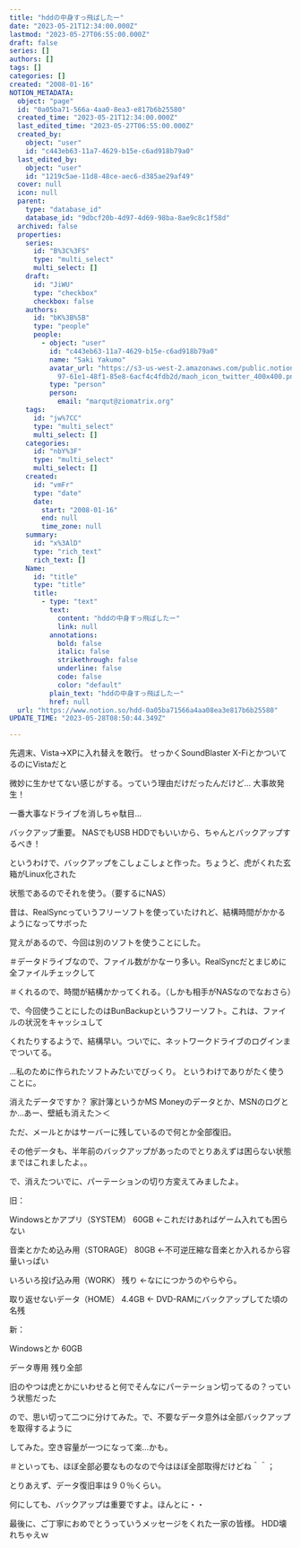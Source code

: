 ```yaml
---
title: "hddの中身すっ飛ばしたー"
date: "2023-05-21T12:34:00.000Z"
lastmod: "2023-05-27T06:55:00.000Z"
draft: false
series: []
authors: []
tags: []
categories: []
created: "2008-01-16"
NOTION_METADATA:
  object: "page"
  id: "0a05ba71-566a-4aa0-8ea3-e817b6b25580"
  created_time: "2023-05-21T12:34:00.000Z"
  last_edited_time: "2023-05-27T06:55:00.000Z"
  created_by:
    object: "user"
    id: "c443eb63-11a7-4629-b15e-c6ad918b79a0"
  last_edited_by:
    object: "user"
    id: "1219c5ae-11d8-48ce-aec6-d385ae29af49"
  cover: null
  icon: null
  parent:
    type: "database_id"
    database_id: "9dbcf20b-4d97-4d69-98ba-8ae9c8c1f58d"
  archived: false
  properties:
    series:
      id: "B%3C%3FS"
      type: "multi_select"
      multi_select: []
    draft:
      id: "JiWU"
      type: "checkbox"
      checkbox: false
    authors:
      id: "bK%3B%5B"
      type: "people"
      people:
        - object: "user"
          id: "c443eb63-11a7-4629-b15e-c6ad918b79a0"
          name: "Saki Yakumo"
          avatar_url: "https://s3-us-west-2.amazonaws.com/public.notion-static.com/3ad1c4\
            97-61e1-48f1-85e8-6acf4c4fdb2d/maoh_icon_twitter_400x400.png"
          type: "person"
          person:
            email: "marqut@ziomatrix.org"
    tags:
      id: "jw%7CC"
      type: "multi_select"
      multi_select: []
    categories:
      id: "nbY%3F"
      type: "multi_select"
      multi_select: []
    created:
      id: "vmFr"
      type: "date"
      date:
        start: "2008-01-16"
        end: null
        time_zone: null
    summary:
      id: "x%3AlD"
      type: "rich_text"
      rich_text: []
    Name:
      id: "title"
      type: "title"
      title:
        - type: "text"
          text:
            content: "hddの中身すっ飛ばしたー"
            link: null
          annotations:
            bold: false
            italic: false
            strikethrough: false
            underline: false
            code: false
            color: "default"
          plain_text: "hddの中身すっ飛ばしたー"
          href: null
  url: "https://www.notion.so/hdd-0a05ba71566a4aa08ea3e817b6b25580"
UPDATE_TIME: "2023-05-28T08:50:44.349Z"

---
```

<link rel="stylesheet" href="https://cdn.jsdelivr.net/npm/katex@0.16.2/dist/katex.min.css" integrity="sha384-bYdxxUwYipFNohQlHt0bjN/LCpueqWz13HufFEV1SUatKs1cm4L6fFgCi1jT643X" crossorigin="anonymous">


先週末、Vista→XPに入れ替えを敢行。 せっかくSoundBlaster X-FiとかついてるのにVistaだと


微妙に生かせてない感じがする。っていう理由だけだったんだけど… 大事故発生！


一番大事なドライブを消しちゃ駄目…


バックアップ重要。 NASでもUSB HDDでもいいから、ちゃんとバックアップするべき！


というわけで、バックアップをこしょこしょと作った。ちょうど、虎がくれた玄箱がLinux化された


状態であるのでそれを使う。（要するにNAS）


昔は、RealSyncっていうフリーソフトを使っていたけれど、結構時間がかかるようになってサボった


覚えがあるので、今回は別のソフトを使うことにした。


＃データドライブなので、ファイル数がかなーり多い。RealSyncだとまじめに全ファイルチェックして


＃くれるので、時間が結構かかってくれる。（しかも相手がNASなのでなおさら）


で、今回使うことにしたのはBunBackupというフリーソフト。これは、ファイルの状況をキャッシュして


くれたりするようで、結構早い。ついでに、ネットワークドライブのログインまでついてる。


…私のために作られたソフトみたいでびっくり。 というわけでありがたく使うことに。


消えたデータですか？ 家計簿というかMS Moneyのデータとか、MSNのログとか…あー、壁紙も消えた＞＜


ただ、メールとかはサーバーに残しているので何とか全部復旧。


その他データも、半年前のバックアップがあったのでとりあえずは困らない状態まではこれましたよ。。


で、消えたついでに、パーテーションの切り方変えてみましたよ。


旧：


Windowsとかアプリ（SYSTEM） 60GB ←これだけあればゲーム入れても困らない


音楽とかため込み用（STORAGE） 80GB ←不可逆圧縮な音楽とか入れるから容量いっぱい


いろいろ投げ込み用（WORK） 残り ←なににつかうのやらやら。


取り返せないデータ（HOME） 4.4GB ← DVD-RAMにバックアップしてた頃の名残


新：


Windowsとか 60GB


データ専用 残り全部


旧のやつは虎とかにいわせると何でそんなにパーテーション切ってるの？っていう状態だった


ので、思い切って二つに分けてみた。で、不要なデータ意外は全部バックアップを取得するように


してみた。空き容量が一つになって楽…かも。


＃といっても、ほぼ全部必要なものなので今はほぼ全部取得だけどね＾＾；


とりあえず、データ復旧率は９０％くらい。


何にしても、バックアップは重要ですよ。ほんとに・・


最後に、ご丁寧におめでとうっていうメッセージをくれた一家の皆様。 HDD壊れちゃえｗ

